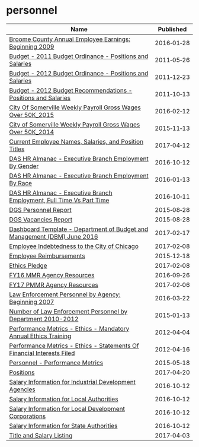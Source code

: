 # personnel

Name | Published
---- | ---------
[Broome County Annual Employee Earnings: Beginning 2009](../datasets/jie5-3b37.md) | 2016&#x2011;01&#x2011;28
[Budget - 2011 Budget Ordinance - Positions and Salaries](../datasets/g398-fhbm.md) | 2011&#x2011;05&#x2011;26
[Budget - 2012 Budget Ordinance - Positions and Salaries](../datasets/4n2t-us8h.md) | 2011&#x2011;12&#x2011;23
[Budget - 2012 Budget Recommendations - Positions and Salaries](../datasets/rdd7-bjqm.md) | 2011&#x2011;10&#x2011;13
[City Of Somerville Weekly Payroll Gross Wages Over 50K_2015](../datasets/gby8-rz93.md) | 2016&#x2011;02&#x2011;12
[City of Somerville Weekly Payroll Gross Wages Over 50K_2014](../datasets/vkbx-ipkd.md) | 2015&#x2011;11&#x2011;13
[Current Employee Names, Salaries, and Position Titles](../datasets/xzkq-xp2w.md) | 2017&#x2011;04&#x2011;12
[DAS HR Almanac - Executive Branch Employment By Gender](../datasets/pnyc-hkib.md) | 2016&#x2011;10&#x2011;12
[DAS HR Almanac - Executive Branch Employment By Race](../datasets/qm34-pq7e.md) | 2016&#x2011;01&#x2011;13
[DAS HR Almanac - Executive Branch Employment, Full Time Vs Part Time](../datasets/uwvi-pra7.md) | 2016&#x2011;10&#x2011;11
[DGS Personnel Report](../datasets/pz8k-gpmz.md) | 2015&#x2011;08&#x2011;28
[DGS Vacancies Report](../datasets/etc5-t8zj.md) | 2015&#x2011;08&#x2011;28
[Dashboard Template - Department of Budget and Management (DBM) June 2016](../datasets/r6ug-dr3g.md) | 2017&#x2011;02&#x2011;17
[Employee Indebtedness to the City of Chicago](../datasets/pasx-mnuv.md) | 2017&#x2011;02&#x2011;08
[Employee Reimbursements](../datasets/g5h3-jkgt.md) | 2015&#x2011;12&#x2011;18
[Ethics Pledge](../datasets/9wf2-y3bn.md) | 2017&#x2011;02&#x2011;08
[FY16 MMR Agency Resources](../datasets/5c95-uqu5.md) | 2016&#x2011;09&#x2011;26
[FY17 PMMR Agency Resources](../datasets/aagv-t6fa.md) | 2017&#x2011;02&#x2011;06
[Law Enforcement Personnel by Agency: Beginning 2007](../datasets/khn9-hhpq.md) | 2016&#x2011;03&#x2011;22
[Number of Law Enforcement Personnel by Department 2010-2012](../datasets/pkrg-nvca.md) | 2015&#x2011;01&#x2011;13
[Performance Metrics - Ethics - Mandatory Annual Ethics Training](../datasets/u2nq-s7gg.md) | 2012&#x2011;04&#x2011;04
[Performance Metrics - Ethics - Statements Of Financial Interests Filed](../datasets/xx5x-8bka.md) | 2012&#x2011;04&#x2011;16
[Personnel - Performance Metrics](../datasets/bjf9-aept.md) | 2015&#x2011;05&#x2011;18
[Positions](../datasets/46qe-t7np.md) | 2017&#x2011;04&#x2011;20
[Salary Information for Industrial Development Agencies](../datasets/9yx9-29p4.md) | 2016&#x2011;10&#x2011;12
[Salary Information for Local Authorities](../datasets/fx93-cifz.md) | 2016&#x2011;10&#x2011;12
[Salary Information for Local Development Corporations](../datasets/wryv-rizw.md) | 2016&#x2011;10&#x2011;12
[Salary Information for State Authorities](../datasets/unag-2p27.md) | 2016&#x2011;10&#x2011;12
[Title and Salary Listing](../datasets/t3vp-5tka.md) | 2017&#x2011;04&#x2011;03

